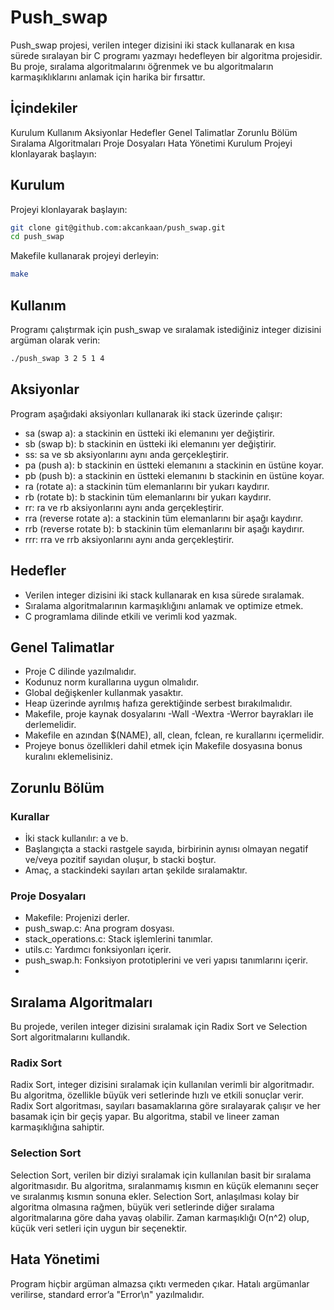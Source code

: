 # Push_swap
Push_swap projesi, verilen integer dizisini iki stack kullanarak en kısa sürede sıralayan bir C programı yazmayı hedefleyen bir algoritma projesidir. Bu proje, sıralama algoritmalarını öğrenmek ve bu algoritmaların karmaşıklıklarını anlamak için harika bir fırsattır.

## İçindekiler
Kurulum
Kullanım
Aksiyonlar
Hedefler
Genel Talimatlar
Zorunlu Bölüm
Sıralama Algoritmaları
Proje Dosyaları
Hata Yönetimi
Kurulum
Projeyi klonlayarak başlayın:

## Kurulum
Projeyi klonlayarak başlayın:

 ```bash
git clone git@github.com:akcankaan/push_swap.git
cd push_swap
```
Makefile kullanarak projeyi derleyin:
 ```bash
make
```

## Kullanım
Programı çalıştırmak için push_swap ve sıralamak istediğiniz integer dizisini argüman olarak verin:
```bash
./push_swap 3 2 5 1 4
```

## Aksiyonlar
Program aşağıdaki aksiyonları kullanarak iki stack üzerinde çalışır:

- sa (swap a): a stackinin en üstteki iki elemanını yer değiştirir.
- sb (swap b): b stackinin en üstteki iki elemanını yer değiştirir.
- ss: sa ve sb aksiyonlarını aynı anda gerçekleştirir.
- pa (push a): b stackinin en üstteki elemanını a stackinin en üstüne koyar.
- pb (push b): a stackinin en üstteki elemanını b stackinin en üstüne koyar.
- ra (rotate a): a stackinin tüm elemanlarını bir yukarı kaydırır.
- rb (rotate b): b stackinin tüm elemanlarını bir yukarı kaydırır.
- rr: ra ve rb aksiyonlarını aynı anda gerçekleştirir.
- rra (reverse rotate a): a stackinin tüm elemanlarını bir aşağı kaydırır.
- rrb (reverse rotate b): b stackinin tüm elemanlarını bir aşağı kaydırır.
- rrr: rra ve rrb aksiyonlarını aynı anda gerçekleştirir.

## Hedefler
- Verilen integer dizisini iki stack kullanarak en kısa sürede sıralamak.
- Sıralama algoritmalarının karmaşıklığını anlamak ve optimize etmek.
- C programlama dilinde etkili ve verimli kod yazmak.

## Genel Talimatlar
- Proje C dilinde yazılmalıdır.
- Kodunuz norm kurallarına uygun olmalıdır.
- Global değişkenler kullanmak yasaktır.
- Heap üzerinde ayrılmış hafıza gerektiğinde serbest bırakılmalıdır.
- Makefile, proje kaynak dosyalarını -Wall -Wextra -Werror bayrakları ile derlemelidir.
- Makefile en azından $(NAME), all, clean, fclean, re kurallarını içermelidir.
- Projeye bonus özellikleri dahil etmek için Makefile dosyasına bonus kuralını eklemelisiniz.
  
## Zorunlu Bölüm
### Kurallar
- İki stack kullanılır: a ve b.
- Başlangıçta a stacki rastgele sayıda, birbirinin aynısı olmayan negatif ve/veya pozitif sayıdan oluşur, b stacki boştur.
- Amaç, a stackindeki sayıları artan şekilde sıralamaktır.
### Proje Dosyaları
- Makefile: Projenizi derler.
- push_swap.c: Ana program dosyası.
- stack_operations.c: Stack işlemlerini tanımlar.
- utils.c: Yardımcı fonksiyonları içerir.
- push_swap.h: Fonksiyon prototiplerini ve veri yapısı tanımlarını içerir.
- 
## Sıralama Algoritmaları
Bu projede, verilen integer dizisini sıralamak için Radix Sort ve Selection Sort algoritmalarını kullandık.

### Radix Sort
Radix Sort, integer dizisini sıralamak için kullanılan verimli bir algoritmadır. Bu algoritma, özellikle büyük veri setlerinde hızlı ve etkili sonuçlar verir. Radix Sort algoritması, sayıları basamaklarına göre sıralayarak çalışır ve her basamak için bir geçiş yapar. Bu algoritma, stabil ve lineer zaman karmaşıklığına sahiptir.

### Selection Sort
Selection Sort, verilen bir diziyi sıralamak için kullanılan basit bir sıralama algoritmasıdır. Bu algoritma, sıralanmamış kısmın en küçük elemanını seçer ve sıralanmış kısmın sonuna ekler. Selection Sort, anlaşılması kolay bir algoritma olmasına rağmen, büyük veri setlerinde diğer sıralama algoritmalarına göre daha yavaş olabilir. Zaman karmaşıklığı O(n^2) olup, küçük veri setleri için uygun bir seçenektir.

## Hata Yönetimi
Program hiçbir argüman almazsa çıktı vermeden çıkar.
Hatalı argümanlar verilirse, standard error’a "Error\n" yazılmalıdır.
